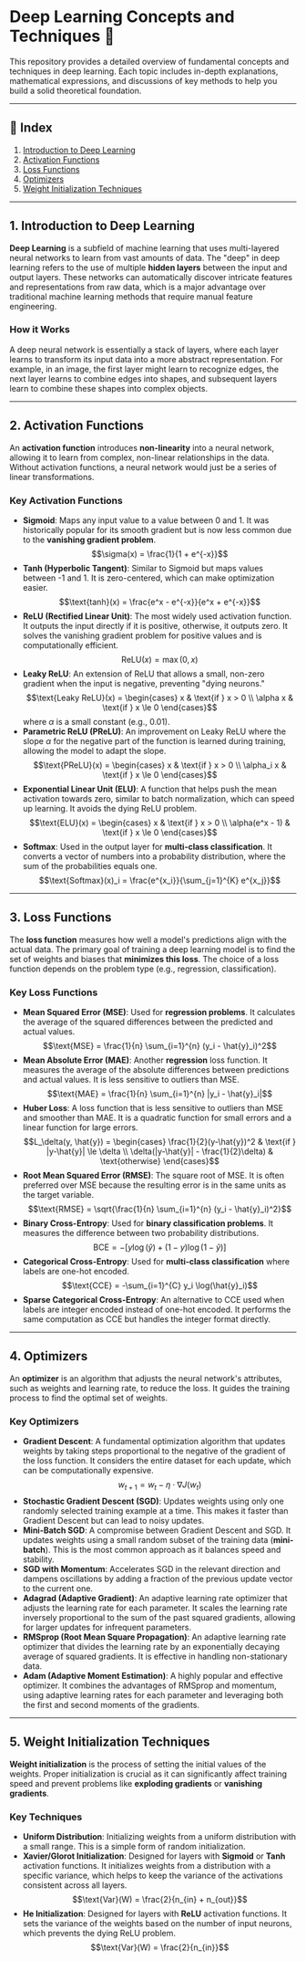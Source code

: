 # Deep Learning Concepts and Techniques 🤖

This repository provides a detailed overview of fundamental concepts and techniques in deep learning. Each topic includes in-depth explanations, mathematical expressions, and discussions of key methods to help you build a solid theoretical foundation.

---

## 📑 Index

1. [Introduction to Deep Learning](#1-introduction-to-deep-learning)  
2. [Activation Functions](#2-activation-functions)  
3. [Loss Functions](#3-loss-functions)  
4. [Optimizers](#4-optimizers)  
5. [Weight Initialization Techniques](#5-weight-initialization-techniques)  

---

## 1. Introduction to Deep Learning

**Deep Learning** is a subfield of machine learning that uses multi-layered neural networks to learn from vast amounts of data. The "deep" in deep learning refers to the use of multiple **hidden layers** between the input and output layers. These networks can automatically discover intricate features and representations from raw data, which is a major advantage over traditional machine learning methods that require manual feature engineering.

### How it Works

A deep neural network is essentially a stack of layers, where each layer learns to transform its input data into a more abstract representation. For example, in an image, the first layer might learn to recognize edges, the next layer learns to combine edges into shapes, and subsequent layers learn to combine these shapes into complex objects.

---

## 2. Activation Functions

An **activation function** introduces **non-linearity** into a neural network, allowing it to learn from complex, non-linear relationships in the data. Without activation functions, a neural network would just be a series of linear transformations.

### Key Activation Functions

* **Sigmoid**: Maps any input value to a value between 0 and 1. It was historically popular for its smooth gradient but is now less common due to the **vanishing gradient problem**.
    $$\sigma(x) = \frac{1}{1 + e^{-x}}$$
* **Tanh (Hyperbolic Tangent)**: Similar to Sigmoid but maps values between -1 and 1. It is zero-centered, which can make optimization easier.
    $$\text{tanh}(x) = \frac{e^x - e^{-x}}{e^x + e^{-x}}$$
* **ReLU (Rectified Linear Unit)**: The most widely used activation function. It outputs the input directly if it is positive, otherwise, it outputs zero. It solves the vanishing gradient problem for positive values and is computationally efficient.
    $$\text{ReLU}(x) = \max(0, x)$$
* **Leaky ReLU**: An extension of ReLU that allows a small, non-zero gradient when the input is negative, preventing "dying neurons."
    $$\text{Leaky ReLU}(x) = \begin{cases} x & \text{if } x > 0 \\ \alpha x & \text{if } x \le 0 \end{cases}$$
    where $\alpha$ is a small constant (e.g., 0.01).
* **Parametric ReLU (PReLU)**: An improvement on Leaky ReLU where the slope $\alpha$ for the negative part of the function is learned during training, allowing the model to adapt the slope.
    $$\text{PReLU}(x) = \begin{cases} x & \text{if } x > 0 \\ \alpha_i x & \text{if } x \le 0 \end{cases}$$
* **Exponential Linear Unit (ELU)**: A function that helps push the mean activation towards zero, similar to batch normalization, which can speed up learning. It avoids the dying ReLU problem.
    $$\text{ELU}(x) = \begin{cases} x & \text{if } x > 0 \\ \alpha(e^x - 1) & \text{if } x \le 0 \end{cases}$$
* **Softmax**: Used in the output layer for **multi-class classification**. It converts a vector of numbers into a probability distribution, where the sum of the probabilities equals one.
    $$\text{Softmax}(x)_i = \frac{e^{x_i}}{\sum_{j=1}^{K} e^{x_j}}$$

---

## 3. Loss Functions

The **loss function** measures how well a model's predictions align with the actual data. The primary goal of training a deep learning model is to find the set of weights and biases that **minimizes this loss**. The choice of a loss function depends on the problem type (e.g., regression, classification).

### Key Loss Functions

* **Mean Squared Error (MSE)**: Used for **regression problems**. It calculates the average of the squared differences between the predicted and actual values.
    $$\text{MSE} = \frac{1}{n} \sum_{i=1}^{n} (y_i - \hat{y}_i)^2$$
* **Mean Absolute Error (MAE)**: Another **regression** loss function. It measures the average of the absolute differences between predictions and actual values. It is less sensitive to outliers than MSE.
    $$\text{MAE} = \frac{1}{n} \sum_{i=1}^{n} |y_i - \hat{y}_i|$$
* **Huber Loss**: A loss function that is less sensitive to outliers than MSE and smoother than MAE. It is a quadratic function for small errors and a linear function for large errors.
    $$L_\delta(y, \hat{y}) = \begin{cases} \frac{1}{2}(y-\hat{y})^2 & \text{if } |y-\hat{y}| \le \delta \\ \delta(|y-\hat{y}| - \frac{1}{2}\delta) & \text{otherwise} \end{cases}$$
* **Root Mean Squared Error (RMSE)**: The square root of MSE. It is often preferred over MSE because the resulting error is in the same units as the target variable.
    $$\text{RMSE} = \sqrt{\frac{1}{n} \sum_{i=1}^{n} (y_i - \hat{y}_i)^2}$$
* **Binary Cross-Entropy**: Used for **binary classification problems**. It measures the difference between two probability distributions.
    $$\text{BCE} = -[y \log(\hat{y}) + (1-y) \log(1-\hat{y})]$$
* **Categorical Cross-Entropy**: Used for **multi-class classification** where labels are one-hot encoded.
    $$\text{CCE} = -\sum_{i=1}^{C} y_i \log(\hat{y}_i)$$
* **Sparse Categorical Cross-Entropy**: An alternative to CCE used when labels are integer encoded instead of one-hot encoded. It performs the same computation as CCE but handles the integer format directly.

---

## 4. Optimizers

An **optimizer** is an algorithm that adjusts the neural network's attributes, such as weights and learning rate, to reduce the loss. It guides the training process to find the optimal set of weights. 

### Key Optimizers

* **Gradient Descent**: A fundamental optimization algorithm that updates weights by taking steps proportional to the negative of the gradient of the loss function. It considers the entire dataset for each update, which can be computationally expensive.
    $$w_{t+1} = w_t - \eta \cdot \nabla J(w_t)$$
* **Stochastic Gradient Descent (SGD)**: Updates weights using only one randomly selected training example at a time. This makes it faster than Gradient Descent but can lead to noisy updates.
* **Mini-Batch SGD**: A compromise between Gradient Descent and SGD. It updates weights using a small random subset of the training data (**mini-batch**). This is the most common approach as it balances speed and stability.
* **SGD with Momentum**: Accelerates SGD in the relevant direction and dampens oscillations by adding a fraction of the previous update vector to the current one.
* **Adagrad (Adaptive Gradient)**: An adaptive learning rate optimizer that adjusts the learning rate for each parameter. It scales the learning rate inversely proportional to the sum of the past squared gradients, allowing for larger updates for infrequent parameters.
* **RMSprop (Root Mean Square Propagation)**: An adaptive learning rate optimizer that divides the learning rate by an exponentially decaying average of squared gradients. It is effective in handling non-stationary data.
* **Adam (Adaptive Moment Estimation)**: A highly popular and effective optimizer. It combines the advantages of RMSprop and momentum, using adaptive learning rates for each parameter and leveraging both the first and second moments of the gradients.

---

## 5. Weight Initialization Techniques

**Weight initialization** is the process of setting the initial values of the weights. Proper initialization is crucial as it can significantly affect training speed and prevent problems like **exploding gradients** or **vanishing gradients**.

### Key Techniques

* **Uniform Distribution**: Initializing weights from a uniform distribution with a small range. This is a simple form of random initialization.
* **Xavier/Glorot Initialization**: Designed for layers with **Sigmoid** or **Tanh** activation functions. It initializes weights from a distribution with a specific variance, which helps to keep the variance of the activations consistent across all layers.
    $$\text{Var}(W) = \frac{2}{n_{in} + n_{out}}$$
* **He Initialization**: Designed for layers with **ReLU** activation functions. It sets the variance of the weights based on the number of input neurons, which prevents the dying ReLU problem.
    $$\text{Var}(W) = \frac{2}{n_{in}}$$